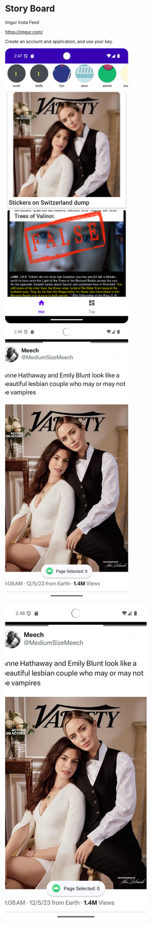 # Story Board
Imgur Insta Feed

https://imgur.com/

Create an account and application, and use your key.

<img src="./homefeed.jpg" alt="imgur Insta Home Page" width="400"/>

<img src="./fullview.jpg" alt="imgur Insta Story Page" width="400"/>


![imgur Insta Story Page](./fullview.jpg)
